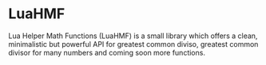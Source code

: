 # LuaHMF
Lua Helper Math Functions (LuaHMF) is a small library which offers a clean, minimalistic but powerful API for greatest common diviso, greatest common divisor for many numbers and coming soon more functions.
